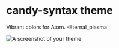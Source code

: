 # candy-syntax theme

Vibrant colors for Atom. -Eternal_plasma

![A screenshot of your theme](https://eternal-plasma.github.io/repo/rimg/preview.PNG)
